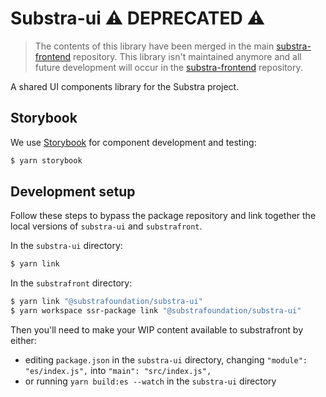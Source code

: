 # Substra-ui :warning: DEPRECATED :warning:

> The contents of this library have been merged in the main [substra-frontend](https://github.com/substrafoundation/substra-frontend/) repository. This library isn't maintained anymore and all future development will occur in the [substra-frontend](https://github.com/substrafoundation/substra-frontend/) repository.

A shared UI components library for the Substra project.

## Storybook

We use [Storybook](https://storybook.js.org/) for component development and testing:

```sh
$ yarn storybook
```

## Development setup

Follow these steps to bypass the package repository and link together the local versions of `substra-ui` and `substrafront`.

In the `substra-ui` directory:

```sh
$ yarn link
```

In the `substrafront` directory:

```sh
$ yarn link "@substrafoundation/substra-ui"
$ yarn workspace ssr-package link "@substrafoundation/substra-ui"
```

Then you'll need to make your WIP content available to substrafront by either:
* editing `package.json` in the `substra-ui` directory, changing `"module": "es/index.js",` into `"main": "src/index.js",`
* or running `yarn build:es --watch` in the `substra-ui` directory
